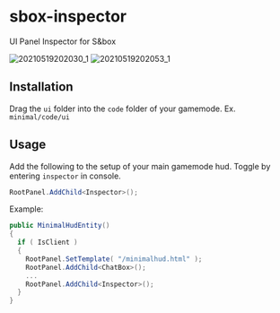# sbox-inspector
UI Panel Inspector for S&amp;box

![20210519202030_1](https://user-images.githubusercontent.com/5273873/118908963-ec849480-b8e7-11eb-96e4-ba49a40b3c9b.jpg)
![20210519202053_1](https://user-images.githubusercontent.com/5273873/118908968-ed1d2b00-b8e7-11eb-9a17-1e7c3234a7de.jpg)

## Installation

Drag the `ui` folder into the `code` folder of your gamemode. Ex. `minimal/code/ui`

## Usage

Add the following to the setup of your main gamemode hud. Toggle by entering `inspector` in console.

```csharp
RootPanel.AddChild<Inspector>();
```

Example:
```csharp
public MinimalHudEntity()
{
  if ( IsClient )
  {
    RootPanel.SetTemplate( "/minimalhud.html" );
    RootPanel.AddChild<ChatBox>();
    ...
    RootPanel.AddChild<Inspector>();
  }
}
